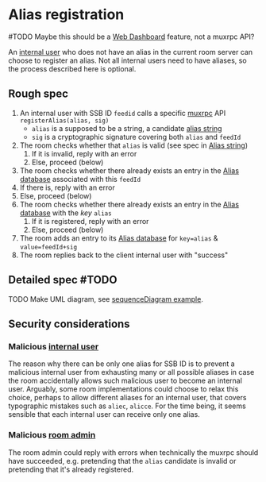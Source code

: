 # Alias registration

#TODO Maybe this should be a [Web Dashboard](../Room/Web%20Dashboard.md) feature, not a muxrpc API?

An [internal user](../Stakeholders/Internal%20user.md) who does not have an alias in the current room server can choose to register an alias. Not all internal users need to have aliases, so the process described here is optional.

## Rough spec

1. An internal user with SSB ID `feedid` calls a specific [muxrpc](https://github.com/ssb-js/muxrpc/) API `registerAlias(alias, sig)`
    - `alias` is a supposed to be a string, a candidate [alias string](Alias%20string.md)
    - `sig` is a cryptographic signature covering both `alias` and `feedId`
1. The room checks whether that `alias` is valid (see spec in [Alias string](Alias%20string.md))
	1. If it is invalid, reply with an error
	1. Else, proceed (below)
1. The room checks whether there already exists an entry in the [Alias database](Alias%20database.md) associated with this `feedId`
  1. If there is, reply with an error
  1. Else, proceed (below)
1. The room checks whether there already exists an entry in the [Alias database](Alias%20database.md) with the *key* `alias`
	1. If it is registered, reply with an error
	1. Else, proceed (below)
1. The room adds an entry to its [Alias database](Alias%20database.md) for `key=alias` & `value=feedId+sig`
1. The room replies back to the client internal user with "success"

## Detailed spec #TODO

TODO Make UML diagram, see [sequenceDiagram example](../Misc/sequenceDiagram%20example.md).

## Security considerations

### Malicious [internal user](../Stakeholders/Internal%20user.md)

The reason why there can be only one alias for SSB ID is to prevent a malicious internal user from exhausting many or all possible aliases in case the room accidentally allows such malicious user to become an internal user. Arguably, some room implementations could choose to relax this choice, perhaps to allow different aliases for an internal user, that covers typographic mistakes such as `aliec`, `alicce`. For the time being, it seems sensible that each internal user can receive only one alias.

### Malicious [room admin](../Stakeholders/Room%20admin.md)

The room admin could reply with errors when technically the muxrpc should have succeeded, e.g. pretending that the `alias` candidate is invalid or pretending that it's already registered.